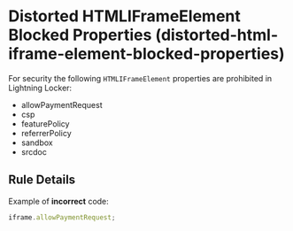 # Distorted HTMLIFrameElement Blocked Properties (distorted-html-iframe-element-blocked-properties)

For security the following `HTMLIFrameElement` properties are prohibited in Lightning Locker:
-   allowPaymentRequest
-   csp
-   featurePolicy
-   referrerPolicy
-   sandbox
-   srcdoc

## Rule Details

Example of **incorrect** code:

```js
iframe.allowPaymentRequest;
```
